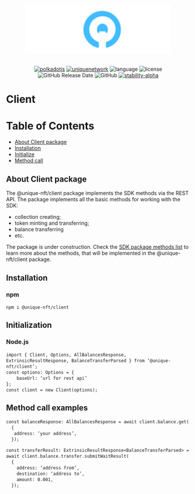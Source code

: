 <div align="center">
    <img width="400px" src="https://raw.githubusercontent.com/UniqueNetwork/unique-sdk/ab6b4e524f008d5e921026599de5bc120a91e14e/doc/logo-white.svg" alt="Unique Network">
<br/>
<br/>

[![polkadotjs](https://img.shields.io/badge/polkadot-js-orange?style=flat-square)](https://polkadot.js.org)
[![uniquenetwork](https://img.shields.io/badge/unique-network-blue?style=flat-square)](https://unique.network/)
![language](https://img.shields.io/github/languages/top/uniquenetwork/unique-sdk?style=flat-square)
![license](https://img.shields.io/badge/License-Apache%202.0-blue?logo=apache&style=flat-square)
![GitHub Release Date](https://img.shields.io/github/release-date/uniquenetwork/unique-sdk?style=flat-square)
![GitHub](https://img.shields.io/github/v/tag/uniquenetwork/unique-sdk?style=flat-square)
[![stability-alpha](https://img.shields.io/badge/stability-alpha-f4d03f.svg)](https://github.com/mkenney/software-guides/blob/master/STABILITY-BADGES.md#alpha)

</div>

# Client

# Table of Contents

- [About Client package](#about-client-package)
- [Installation](#installation)
- [Initialize](#initialization)
- [Method call](#method-call-examples)


## About Client package

The @unique-nft/client package implements the SDK methods via the REST API. The package implements all the basic methods for working with the SDK:

- collection creating;
- token minting and transferring;
- balance transferring
- etc.

The package is under construction. Check the [SDK package methods list](../../packages/sdk/tokens) to learn more about the methods, that will be implemented in the @unique-nft/client package.

## Installation
### npm
```
npm i @unique-nft/client
```

## Initialization

### Node.js
```
import { Client, Options, AllBalancesResponse, ExtrinsicResultResponse, BalanceTransferParsed } from ‘@unique-nft/client’;
const options: Options = {
    baseUrl: ‘url for rest api’
};
const client = new Client(options);
```

## Method call examples

```
const balanceResponse: AllBalancesResponse = await client.balance.get(
  {
   address: ‘your address’,
  });
```

```
const transferResult: ExtrinsicResultResponse<BalanceTransferParsed> = await client.balance.transfer.submitWaitResult(
  {
    address: ‘address from’,
    destination: ‘address to’,
    amount: 0.001,
  });
```
